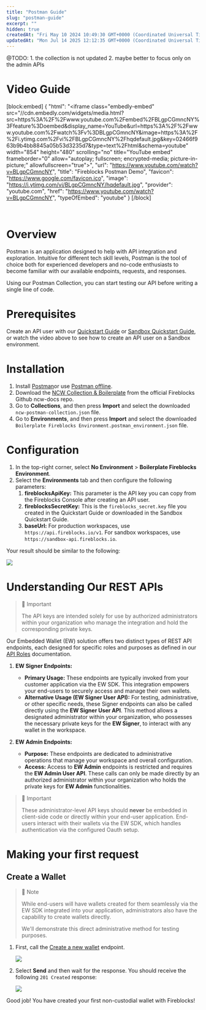 ```yaml
---
title: "Postman Guide"
slug: "postman-guide"
excerpt: ""
hidden: true
createdAt: "Fri May 10 2024 10:49:30 GMT+0000 (Coordinated Universal Time)"
updatedAt: "Mon Jul 14 2025 12:12:35 GMT+0000 (Coordinated Universal Time)"
---
```

@TODO: 1. the collection is not updated 2. maybe better to focus only on the admin APIs

# Video Guide

[block:embed]
{
  "html": "<iframe class=\"embedly-embed\" src=\"//cdn.embedly.com/widgets/media.html?src=https%3A%2F%2Fwww.youtube.com%2Fembed%2FBLgpCGmncNY%3Ffeature%3Doembed&display_name=YouTube&url=https%3A%2F%2Fwww.youtube.com%2Fwatch%3Fv%3DBLgpCGmncNY&image=https%3A%2F%2Fi.ytimg.com%2Fvi%2FBLgpCGmncNY%2Fhqdefault.jpg&key=02466f963b9b4bb8845a05b53d3235d7&type=text%2Fhtml&schema=youtube\" width=\"854\" height=\"480\" scrolling=\"no\" title=\"YouTube embed\" frameborder=\"0\" allow=\"autoplay; fullscreen; encrypted-media; picture-in-picture;\" allowfullscreen=\"true\"></iframe>",
  "url": "https://www.youtube.com/watch?v=BLgpCGmncNY",
  "title": "Fireblocks Postman Demo",
  "favicon": "https://www.google.com/favicon.ico",
  "image": "https://i.ytimg.com/vi/BLgpCGmncNY/hqdefault.jpg",
  "provider": "youtube.com",
  "href": "https://www.youtube.com/watch?v=BLgpCGmncNY",
  "typeOfEmbed": "youtube"
}
[/block]


<br />

# Overview

Postman is an application designed to help with API integration and exploration. Intuitive for different tech skill levels, Postman is the tool of choice both for experienced developers and no-code enthusiasts to become familiar with our available endpoints, requests, and responses.

Using our Postman Collection, you can start testing our API before writing a single line of code.

# Prerequisites

Create an API user with our [Quickstart Guide](https://developers.fireblocks.com/docs/quickstart) or [Sandbox Quickstart Guide](https://developers.fireblocks.com/docs/sandbox-quickstart), or watch the video above to see how to create an API user on a Sandbox environment.

# Installation

1. Install [Postman](https://www.postman.com/downloads/)or use [Postman offline](https://identity.getpostman.com/login?continue=https%3A%2F%2Fweb.postman.co%2Fhome).
2. Download the [NCW Collection & Boilerplate](https://github.com/fireblocks/ncw-docs/tree/main/postman) from the official Fireblocks Github ncw-docs repo.
3. Go to **Collections**, and then press **Import** and select the downloaded `ncw-postman-collection.json` file.
4. Go to **Environments**, and then press **Import** and select the downloaded `Boilerplate Fireblocks Environment.postman_environment.json` file.

# Configuration

1. In the top-right corner, select **No Environment** > **Boilerplate Fireblocks Environment**.
2. Select the **Environments** tab and then configure the following parameters:
   1. **fireblocksApiKey:** This parameter is the API key you can copy from the Fireblocks Console after creating an API user.
   2. **fireblocksSecretKey:** This is the `fireblocks_secret.key` file you created in the Quickstart Guide or downloaded in the Sandbox Quickstart Guide.
   3. **baseUrl:** For production workspaces, use `https://api.fireblocks.io/v1`. For sandbox workspaces, use `https://sandbox-api.fireblocks.io`.

Your result should be similar to the following:

![](https://files.readme.io/199625a-image.png)

# Understanding Our REST APIs

> 🚧 Important
> 
> The API keys are intended solely for use by authorized administrators within your organization who manage the integration and hold the corresponding private keys.

Our Embedded Wallet (EW) solution offers two distinct types of REST API endpoints, each designed for specific roles and purposes as defined in our [API Roles](https://ncw-developers.fireblocks.com/docs/api-communication#role-permissions) documentation.

1. **EW Signer Endpoints:**
   - **Primary Usage:** These endpoints are typically invoked from your customer application via the EW SDK. This integration empowers your end-users to securely access and manage their own wallets.
   - **Alternative Usage (EW Signer User API):** For testing, administrative, or other specific needs, these Signer endpoints can also be called directly using the **EW Signer User API**. This method allows a designated administrator within your organization, who possesses the necessary private keys for the **EW Signer**, to interact with any wallet in the workspace.

2. **EW Admin Endpoints:**
   - **Purpose:** These endpoints are dedicated to administrative operations that manage your workspace and overall configuration.
   - **Access:** Access to **EW Admin** endpoints is restricted and requires the **EW Admin User API**. These calls can only be made directly by an authorized administrator within your organization who holds the private keys for **EW Admin** functionalities.

> 🚧 Important
> 
> These administrator-level API keys should **never** be embedded in client-side code or directly within your end-user application. End-users interact with their wallets via the EW SDK, which handles authentication via the configured Oauth setup.

# Making your first request

## Create a Wallet

> 📘 Note
> 
> While end-users will have wallets created for them seamlessly via the EW SDK integrated into your application, administrators also have the capability to create wallets directly.
> 
> We'll demonstrate this direct administrative method for testing purposes.

1. First, call the [Create a new wallet](https://developers.fireblocks.com/reference/create-1) endpoint.

   ![](https://files.readme.io/37bb545-image.png)
2. Select **Send** and then wait for the response. You should receive the following `201 Created` response:

   ![](https://files.readme.io/32851d3-image.png)

Good job! You have created your first non-custodial wallet with Fireblocks!
